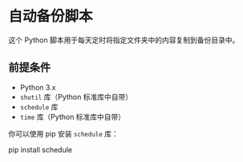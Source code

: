 # 自动备份脚本

这个 Python 脚本用于每天定时将指定文件夹中的内容复制到备份目录中。

## 前提条件

- Python 3.x
- `shutil` 库（Python 标准库中自带）
- `schedule` 库
- `time` 库（Python 标准库中自带）

你可以使用 pip 安装 `schedule` 库：

pip install schedule
